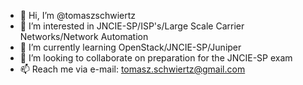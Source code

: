 - 👋 Hi, I’m @tomaszschwiertz
- 👀 I’m interested in JNCIE-SP/ISP's/Large Scale Carrier Networks/Network Automation
- 🌱 I’m currently learning OpenStack/JNCIE-SP/Juniper
- 💞️ I’m looking to collaborate on preparation for the JNCIE-SP exam
- 📫 Reach me via e-mail: tomasz.schwiertz@gmail.com

<!---
tomaszschwiertz/tomaszschwiertz is a ✨ special ✨ repository because its `README.md` (this file) appears on your GitHub profile.
You can click the Preview link to take a look at your changes.
--->
